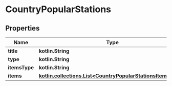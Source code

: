 
# CountryPopularStations

## Properties
Name | Type | Description | Notes
------------ | ------------- | ------------- | -------------
**title** | **kotlin.String** |  |  [optional]
**type** | **kotlin.String** |  |  [optional]
**itemsType** | **kotlin.String** |  |  [optional]
**items** | [**kotlin.collections.List&lt;CountryPopularStationsItemsInner&gt;**](CountryPopularStationsItemsInner.md) |  |  [optional]



